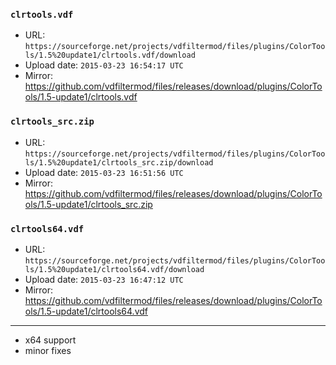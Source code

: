 ### `clrtools.vdf`

- URL: `https://sourceforge.net/projects/vdfiltermod/files/plugins/ColorTools/1.5%20update1/clrtools.vdf/download`
- Upload date: `2015-03-23 16:54:17 UTC`
- Mirror: https://github.com/vdfiltermod/files/releases/download/plugins/ColorTools/1.5-update1/clrtools.vdf


### `clrtools_src.zip`

- URL: `https://sourceforge.net/projects/vdfiltermod/files/plugins/ColorTools/1.5%20update1/clrtools_src.zip/download`
- Upload date: `2015-03-23 16:51:56 UTC`
- Mirror: https://github.com/vdfiltermod/files/releases/download/plugins/ColorTools/1.5-update1/clrtools_src.zip


### `clrtools64.vdf`

- URL: `https://sourceforge.net/projects/vdfiltermod/files/plugins/ColorTools/1.5%20update1/clrtools64.vdf/download`
- Upload date: `2015-03-23 16:47:12 UTC`
- Mirror: https://github.com/vdfiltermod/files/releases/download/plugins/ColorTools/1.5-update1/clrtools64.vdf

---

*  x64 support
*  minor fixes
